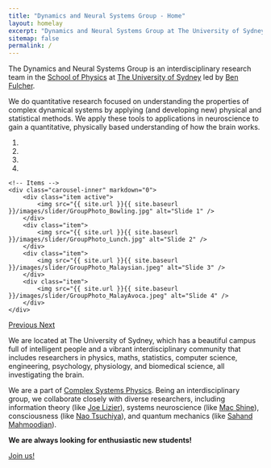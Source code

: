 ```yaml
---
title: "Dynamics and Neural Systems Group - Home"
layout: homelay
excerpt: "Dynamics and Neural Systems Group at The University of Sydney."
sitemap: false
permalink: /
---
```


The Dynamics and Neural Systems Group is an interdisciplinary research team in the [School of Physics](http://sydney.edu.au/science/physics/) at [The University of Sydney](http://sydney.edu.au/) led by [Ben Fulcher](http://www.benfulcher.com).

We do quantitative research focused on understanding the properties of complex dynamical systems by applying (and developing new) physical and statistical methods.
We apply these tools to applications in neuroscience to gain a quantitative, physically based understanding of how the brain works.

<div markdown="0" id="carousel" class="carousel slide" data-ride="carousel" data-interval="5000" data-pause="hover" >
    <!-- Menu -->
    <ol class="carousel-indicators">
        <li data-target="#carousel" data-slide-to="0" class="active"></li>
        <li data-target="#carousel" data-slide-to="1"></li>
        <li data-target="#carousel" data-slide-to="2"></li>
        <li data-target="#carousel" data-slide-to="3"></li>
    </ol>

    <!-- Items -->
    <div class="carousel-inner" markdown="0">
        <div class="item active">
            <img src="{{ site.url }}{{ site.baseurl }}/images/slider/GroupPhoto_Bowling.jpg" alt="Slide 1" />
        </div>
        <div class="item">
            <img src="{{ site.url }}{{ site.baseurl }}/images/slider/GroupPhoto_Lunch.jpg" alt="Slide 2" />
        </div>
        <div class="item">
            <img src="{{ site.url }}{{ site.baseurl }}/images/slider/GroupPhoto_Malaysian.jpeg" alt="Slide 3" />
        </div>
        <div class="item">
            <img src="{{ site.url }}{{ site.baseurl }}/images/slider/GroupPhoto_MalayAvoca.jpeg" alt="Slide 4" />
        </div>
    </div>
  <a class="left carousel-control" href="#carousel" role="button" data-slide="prev">
    <span class="glyphicon glyphicon-chevron-left" aria-hidden="true"></span>
    <span class="sr-only">Previous</span>
  </a>
  <a class="right carousel-control" href="#carousel" role="button" data-slide="next">
    <span class="glyphicon glyphicon-chevron-right" aria-hidden="true"></span>
    <span class="sr-only">Next</span>
  </a>
</div>

We are located at The University of Sydney, which has a beautiful campus full of intelligent people and a vibrant interdisciplinary community that includes researchers in physics, maths, statistics, computer science, engineering, psychology, physiology, and biomedical science, all investigating the brain.

We are a part of [Complex Systems Physics](https://www.sydney.edu.au/science/our-research/research-areas/physics/complex-systems.html).
Being an interdisciplinary group, we collaborate closely with diverse researchers, including information theory (like [Joe Lizier](https://lizier.me/joseph/)), systems neuroscience (like [Mac Shine](https://macshine.github.io/)), consciousness (like [Nao Tsuchiya](https://users.monash.edu.au/~naotsugt/Tsuchiya_Labs_Homepage/HOME.html)), and quantum mechanics (like [Sahand Mahmoodian](https://www.sydney.edu.au/science/about/our-people/academic-staff/sahand-mahmoodian.html)).
<!-- nanoscale information processing, like [Shelley Wickham](https://www.sydney.edu.au/science/about/our-people/academic-staff/shelley-wickham.html), -->

**We are always looking for enthusiastic new students!**

<a href="{{ site.url }}{{ site.baseurl }}/join" class="btn btn-lg btn-info" role="button">Join us!</a>


<!-- <figure class="fourth">
  <img src="{{ site.url }}{{ site.baseurl }}/images/logopic/Logo_Leiden.jpg" style="width: 210px">
  <img src="{{ site.url }}{{ site.baseurl }}/images/logopic/Logo_Nanofront.jpg" style="width: 110px">
  <img src="{{ site.url }}{{ site.baseurl }}/images/logopic/Logo_NWO.jpg" style="width: 120px">
  <img src="{{ site.url }}{{ site.baseurl }}/images/logopic/Logo_ERC.jpg" style="width: 110px">
</figure> -->
